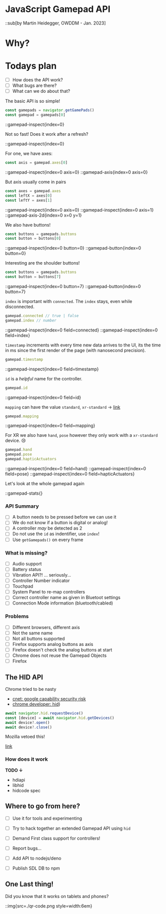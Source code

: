 >>>

# JavaScript Gamepad API

::sub[by Martin Heidegger, OWDDM - Jan. 2023]

>>>

# Why?

>>>

# Todays plan

- [ ] How does the API work?
- [ ] What bugs are there?
- [ ] What can we do about that?

>>>

The basic API is so simple!


```typescript
const gamepads = navigator.getGamePads()
const gamepad = gamepads[0]
```

::gamepad-inspect{index=0}

>>>

Not so fast! Does it work after a refresh?

::gamepad-inspect{index=0}

>>>

For one, we have axes:

```typescript
const axis = gamepad.axes[0]
```

::gamepad-inspect{index=0 axis=0}
::gamepad-axis{index=0 axis=0}

>>>

But axis usually come in pairs

```typescript
const axes = gamepad.axes
const leftX = axes[0]
const leftY = axes[1]
```

::gamepad-inspect{index=0 axis=0}
::gamepad-inspect{index=0 axis=1}
::gamepad-axis-2d{index=0 x=0 y=1}

>>>

We also have buttons!

```typescript
const buttons = gamepads.buttons
const button = buttons[0]
```

::gamepad-inspect{index=0 button=0}
::gamepad-button{index=0 button=0}

>>>

Interesting are the shoulder buttons!

```typescript
const buttons = gamepads.buttons
const button = buttons[7]
```

::gamepad-inspect{index=0 button=7}
::gamepad-button{index=0 button=7}

>>>

`index` is important with `connected`. The `index` stays, even while disconnected.


```typescript
gamepad.connected // true | false
gamepad.index // number
```

::gamepad-inspect{index=0 field=connected}
::gamepad-inspect{index=0 field=index}

>>>

`timestamp` increments with every time new data arrives to the UI, its the time in
ms since the first render of the page (with nanosecond precision).

```typescript
gamepad.timestamp
```

::gamepad-inspect{index=0 field=timestamp}

>>>

`id` is a _helpful_ name for the controller.

```typescript
gamepad.id
```

::gamepad-inspect{index=0 field=id}

>>>

`mapping` can have the value `standard`, `xr-standard` → [link](https://developer.mozilla.org/en-US/docs/Web/API/Gamepad/mapping)


```typescript
gamepad.mapping
```

::gamepad-inspect{index=0 field=mapping}

>>>

For XR we also have `hand`, `pose` however they only work with a `xr-standard` device. 😢

```typescript
gamepad.hand
gamepad.pose
gamepad.hapticActuators
```

::gamepad-inspect{index=0 field=hand}
::gamepad-inspect{index=0 field=pose}
::gamepad-inspect{index=0 field=hapticActuators}

>>>

Let's look at the whole gamepad again

::gamepad-stats{} 

>>>

### API Summary

- [ ] A button needs to be pressed before we can use it
- [ ] We do not know if a button is digital or analog!
- [ ] A controller _may_ be detected as 2
- [ ] Do not use the `id` as indentifier, use `index`!
- [ ] Use `getGamepads()` on every frame

>>>

### What is missing?

- [ ] Audio support
- [ ] Battery status
- [ ] Vibration API?! ... seriously...
- [ ] Controller Number indicator
- [ ] Touchpad
- [ ] System Panel to re-map controllers
- [ ] Correct controller name as given in Bluetoot settings
- [ ] Connection Mode information (bluetooth/cabled)

>>>

### Problems

- [ ] Different browsers, different axis
- [ ] Not the same name
- [ ] Not all buttons supported
- [ ] Firefox supports analog buttons as axis
- [ ] Firefox doesn't check the analog buttons at start
- [ ] Chrome does not reuse the Gamepad Objects
- [ ] Firefox

>>>

## The HID API

Chrome tried to be nasty
- [cnet: google capability security risk](https://www.cnet.com/tech/computing/google-plan-for-chrome-capability-has-a-big-security-risk/)
- [chrome developer: hid](https://developer.chrome.com/articles/hid/))

```typescript
await navigator.hid.requestDevice()
const [device] = await navigator.hid.getDevices()
await device?.open()
await device?.close()
```


>>>

Mozilla vetoed this!

[link](https://github.com/mozilla/standards-positions/issues/459)

>>>

### How does it work

**TODO ↓**

- hdiapi
- libhid
- hidcode spec


>>>

## Where to go from here?

- [ ] Use it for tools and experimenting
- [ ] Try to hack together an extended Gamepad API using `hid`
- [ ] Demand First class support for controllers!
- [ ] Report bugs...
- [ ] Add API to nodejs/deno
- [ ] Publish SDL DB to npm


>>>

## One Last thing!

Did you know that it works on tablets and phones?

::img{src=./qr-code.png style=width:6em}
